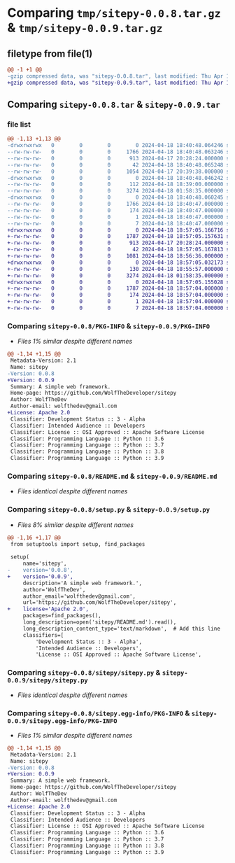 # Comparing `tmp/sitepy-0.0.8.tar.gz` & `tmp/sitepy-0.0.9.tar.gz`

## filetype from file(1)

```diff
@@ -1 +1 @@
-gzip compressed data, was "sitepy-0.0.8.tar", last modified: Thu Apr 18 18:40:48 2024, max compression
+gzip compressed data, was "sitepy-0.0.9.tar", last modified: Thu Apr 18 18:57:05 2024, max compression
```

## Comparing `sitepy-0.0.8.tar` & `sitepy-0.0.9.tar`

### file list

```diff
@@ -1,13 +1,13 @@
-drwxrwxrwx   0        0        0        0 2024-04-18 18:40:48.064246 sitepy-0.0.8/
--rw-rw-rw-   0        0        0     1766 2024-04-18 18:40:48.063246 sitepy-0.0.8/PKG-INFO
--rw-rw-rw-   0        0        0      913 2024-04-17 20:28:24.000000 sitepy-0.0.8/README.md
--rw-rw-rw-   0        0        0       42 2024-04-18 18:40:48.065248 sitepy-0.0.8/setup.cfg
--rw-rw-rw-   0        0        0     1054 2024-04-17 20:39:38.000000 sitepy-0.0.8/setup.py
-drwxrwxrwx   0        0        0        0 2024-04-18 18:40:48.046242 sitepy-0.0.8/sitepy/
--rw-rw-rw-   0        0        0      112 2024-04-18 18:39:00.000000 sitepy-0.0.8/sitepy/__init__.py
--rw-rw-rw-   0        0        0     3274 2024-04-18 01:58:35.000000 sitepy-0.0.8/sitepy/sitepy.py
-drwxrwxrwx   0        0        0        0 2024-04-18 18:40:48.060245 sitepy-0.0.8/sitepy.egg-info/
--rw-rw-rw-   0        0        0     1766 2024-04-18 18:40:47.000000 sitepy-0.0.8/sitepy.egg-info/PKG-INFO
--rw-rw-rw-   0        0        0      174 2024-04-18 18:40:47.000000 sitepy-0.0.8/sitepy.egg-info/SOURCES.txt
--rw-rw-rw-   0        0        0        1 2024-04-18 18:40:47.000000 sitepy-0.0.8/sitepy.egg-info/dependency_links.txt
--rw-rw-rw-   0        0        0        7 2024-04-18 18:40:47.000000 sitepy-0.0.8/sitepy.egg-info/top_level.txt
+drwxrwxrwx   0        0        0        0 2024-04-18 18:57:05.166716 sitepy-0.0.9/
+-rw-rw-rw-   0        0        0     1787 2024-04-18 18:57:05.157631 sitepy-0.0.9/PKG-INFO
+-rw-rw-rw-   0        0        0      913 2024-04-17 20:28:24.000000 sitepy-0.0.9/README.md
+-rw-rw-rw-   0        0        0       42 2024-04-18 18:57:05.167813 sitepy-0.0.9/setup.cfg
+-rw-rw-rw-   0        0        0     1081 2024-04-18 18:56:36.000000 sitepy-0.0.9/setup.py
+drwxrwxrwx   0        0        0        0 2024-04-18 18:57:05.032173 sitepy-0.0.9/sitepy/
+-rw-rw-rw-   0        0        0      130 2024-04-18 18:55:57.000000 sitepy-0.0.9/sitepy/__init__.py
+-rw-rw-rw-   0        0        0     3274 2024-04-18 01:58:35.000000 sitepy-0.0.9/sitepy/sitepy.py
+drwxrwxrwx   0        0        0        0 2024-04-18 18:57:05.155028 sitepy-0.0.9/sitepy.egg-info/
+-rw-rw-rw-   0        0        0     1787 2024-04-18 18:57:04.000000 sitepy-0.0.9/sitepy.egg-info/PKG-INFO
+-rw-rw-rw-   0        0        0      174 2024-04-18 18:57:04.000000 sitepy-0.0.9/sitepy.egg-info/SOURCES.txt
+-rw-rw-rw-   0        0        0        1 2024-04-18 18:57:04.000000 sitepy-0.0.9/sitepy.egg-info/dependency_links.txt
+-rw-rw-rw-   0        0        0        7 2024-04-18 18:57:04.000000 sitepy-0.0.9/sitepy.egg-info/top_level.txt
```

### Comparing `sitepy-0.0.8/PKG-INFO` & `sitepy-0.0.9/PKG-INFO`

 * *Files 1% similar despite different names*

```diff
@@ -1,14 +1,15 @@
 Metadata-Version: 2.1
 Name: sitepy
-Version: 0.0.8
+Version: 0.0.9
 Summary: A simple web framework.
 Home-page: https://github.com/WolfTheDeveloper/sitepy
 Author: WolfTheDev
 Author-email: wolfthedev@gmail.com
+License: Apache 2.0
 Classifier: Development Status :: 3 - Alpha
 Classifier: Intended Audience :: Developers
 Classifier: License :: OSI Approved :: Apache Software License
 Classifier: Programming Language :: Python :: 3.6
 Classifier: Programming Language :: Python :: 3.7
 Classifier: Programming Language :: Python :: 3.8
 Classifier: Programming Language :: Python :: 3.9
```

### Comparing `sitepy-0.0.8/README.md` & `sitepy-0.0.9/README.md`

 * *Files identical despite different names*

### Comparing `sitepy-0.0.8/setup.py` & `sitepy-0.0.9/setup.py`

 * *Files 8% similar despite different names*

```diff
@@ -1,16 +1,17 @@
 from setuptools import setup, find_packages
 
 setup(
     name='sitepy',
-    version='0.0.8',
+    version='0.0.9',
     description='A simple web framework.',
     author='WolfTheDev',
     author_email='wolfthedev@gmail.com',
     url='https://github.com/WolfTheDeveloper/sitepy',
+    license='Apache 2.0',
     packages=find_packages(),
     long_description=open('sitepy/README.md').read(),
     long_description_content_type='text/markdown',  # Add this line
     classifiers=[
         'Development Status :: 3 - Alpha',
         'Intended Audience :: Developers',
         'License :: OSI Approved :: Apache Software License',
```

### Comparing `sitepy-0.0.8/sitepy/sitepy.py` & `sitepy-0.0.9/sitepy/sitepy.py`

 * *Files identical despite different names*

### Comparing `sitepy-0.0.8/sitepy.egg-info/PKG-INFO` & `sitepy-0.0.9/sitepy.egg-info/PKG-INFO`

 * *Files 1% similar despite different names*

```diff
@@ -1,14 +1,15 @@
 Metadata-Version: 2.1
 Name: sitepy
-Version: 0.0.8
+Version: 0.0.9
 Summary: A simple web framework.
 Home-page: https://github.com/WolfTheDeveloper/sitepy
 Author: WolfTheDev
 Author-email: wolfthedev@gmail.com
+License: Apache 2.0
 Classifier: Development Status :: 3 - Alpha
 Classifier: Intended Audience :: Developers
 Classifier: License :: OSI Approved :: Apache Software License
 Classifier: Programming Language :: Python :: 3.6
 Classifier: Programming Language :: Python :: 3.7
 Classifier: Programming Language :: Python :: 3.8
 Classifier: Programming Language :: Python :: 3.9
```

